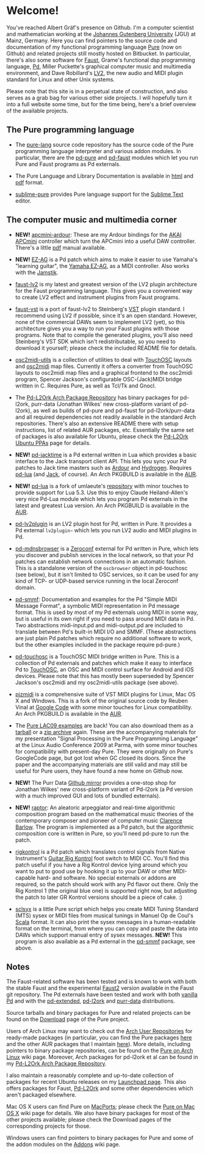 # Welcome!

You've reached Albert Gräf's presence on Github. I'm a computer scientist and
mathematician working at the [Johannes Gutenberg University][0] (JGU) at Mainz,
Germany. Here you can find pointers to the source code and documentation of my
functional programming language [Pure][1] (now on Github) and related projects
still mostly hosted on Bitbucket. In particular, there's also some software
for [Faust][5], Grame's functional dsp programming language, [Pd][7], Miller
Puckette's graphical computer music and multimedia environment, and Dave
Robillard's [LV2][11], the new audio and MIDI plugin standard for Linux and
other Unix systems.

Please note that this site is in a perpetual state of construction, and also
serves as a grab bag for various other side projects. I will hopefully turn it
into a full website some time, but for the time being, here's a brief overview
of the available projects.

## The Pure programming language

* The [pure-lang][2] source code repository has the source code of the Pure
  programming language interpreter and various addon modules. In particular,
  there are the [pd-pure](https://agraef.github.io/pure-docs/pd-pure.html) and
  [pd-faust](https://agraef.github.io/pure-docs/pd-faust.html) modules which let
  you run Pure and Faust programs as Pd externals.

* The Pure Language and Library Documentation is available in [html][3] and
  [pdf][4] format.

* [sublime-pure](https://bitbucket.org/agraef/sublime-pure) provides Pure
  language support for the [Sublime Text](http://www.sublimetext.com/) editor.

## The computer music and multimedia corner

* **NEW!** [apcmini-ardour](https://github.com/agraef/apcmini-ardour): These are my Ardour bindings for the [AKAI APCmini](http://www.akaipro.com/products/pad-controllers/apc-mini) controller which turn the APCmini into a useful DAW controller. There's a little [pdf](https://github.com/agraef/apcmini-ardour/blob/master/APCmini-Ardour.pdf) manual available.

* **NEW!** [EZ-AG](https://github.com/agraef/ez-ag) is a Pd patch which aims to make it easier to use Yamaha's "learning guitar", the [Yamaha EZ-AG](https://www.bhphotovideo.com/c/product/353860-REG/Yamaha_EZAG_EZ_AG_Self_Teaching_Guitar.html), as a MIDI controller. Also works with the [Jamstik](https://jamstik.com/).

* [faust-lv2](https://bitbucket.org/agraef/faust-lv2) is my latest and
  greatest version of the LV2 plugin architecture for the Faust programming
  language. This gives you a convenient way to create LV2 effect and
  instrument plugins from Faust programs.

* [faust-vst](https://bitbucket.org/agraef/faust-vst) is a port of
  faust-lv2 to Steinberg's [VST][19] plugin standard. I recommend using LV2 if
  possible, since it's an open standard. However, none of the commercial DAWs
  seem to implement LV2 (yet), so this architecture gives you a way to run
  your Faust plugins with those programs. Note that to compile the generated
  plugins, you'll also need Steinberg's VST SDK which isn't redistributable,
  so you need to download it yourself; please check the included README file
  for details.

* [osc2midi-utils](https://bitbucket.org/agraef/osc2midi-utils) is a
  collection of utilities to deal with [TouchOSC][12] layouts and
  [osc2midi][20] map files. Currently it offers a converter from TouchOSC
  layouts to osc2midi map files and a graphical frontend to the osc2midi
  program, Spencer Jackson's configurable OSC-(Jack)MIDI bridge written in C.
  Requires Pure, as well as Tcl/Tk and Gnocl.

* The [Pd-L2Ork Arch Package Repository](https://l2orkaur.bitbucket.io/)
  has binary packages for pd-l2ork, purr-data (Jonathan Wilkes' new
  cross-platform variant of pd-l2ork),
  as well as builds of pd-pure and pd-faust for pd-l2ork/purr-data and all
  required dependencies not readily available in the standard Arch
  repositories. There's also an extensive README there with setup
  instructions, list of related AUR packages, etc. Essentially the same set of
  packages is also available for Ubuntu, please check the
  [Pd-L2Ork Ubuntu PPAs](https://l2orkubuntu.bitbucket.io/) page for details.

* **NEW!** [pd-jacktime](https://github.com/agraef/pd-jacktime) is a Pd external written in Lua which provides a basic interface to the Jack transport client API. This lets you sync your Pd patches to Jack time masters such as [Ardour](https://ardour.org/) and [Hydrogen](http://hydrogen-music.org). Requires [pd-lua](https://github.com/agraef/pd-lua) (and [Jack](http://jackaudio.org/), of course). An Arch PKGBUILD is available in the [AUR](https://aur.archlinux.org/packages/pd-jacktime-git/).

* **NEW!** [pd-lua](https://github.com/agraef/pd-lua) is a fork of umlaeute's [repository](https://anonscm.debian.org/git/pkg-multimedia/pd-lua.git) with minor touches to provide support for Lua 5.3. Use this to enjoy Claude Heiland-Allen's very nice Pd-Lua module which lets you program Pd externals in the latest and greatest Lua version. An Arch PKGBUILD is available in the [AUR](https://aur.archlinux.org/packages/pd-lua-git/).

* [pd-lv2plugin](https://bitbucket.org/agraef/pd-lv2plugin) is an LV2 plugin
  host for Pd, written in Pure. It provides a Pd external `lv2plugin~`
  which lets you run LV2 audio and MIDI plugins in Pd.

* [pd-mdnsbrowser](https://bitbucket.org/agraef/pd-mdnsbrowser) is a
  [Zeroconf](http://en.wikipedia.org/wiki/Zero-configuration_networking)
  external for Pd written in Pure, which lets you discover and publish
  services in the local network, so that your Pd patches can establish network
  connections in an automatic fashion. This is a standalone version of the
  `oscbrowser` object in pd-touchosc (see below), but it isn't limited to OSC
  services, so it can be used for any kind of TCP- or UDP-based service
  running in the local Zeroconf domain.

* [pd-smmf](https://bitbucket.org/agraef/pd-smmf): Documentation and
  examples for the Pd "Simple MIDI Message Format", a symbolic MIDI
  representation in Pd message format. This is used by most of my Pd externals
  using MIDI in some way, but is useful in its own right if you need to pass
  around MIDI data in Pd. Two abstractions midi-input.pd and midi-output.pd
  are included to translate between Pd's built-in MIDI I/O and SMMF. (These
  abstractions are just plain Pd patches which require no additional software
  to work, but the other examples included in the package require pd-pure.)

* [pd-touchosc](https://bitbucket.org/agraef/pd-touchosc) is a TouchOSC MIDI
  bridge written in Pure. This is a collection of Pd externals and patches
  which make it easy to interface Pd to [TouchOSC][12], an OSC and MIDI
  control surface for Android and iOS devices. Please note that this has
  mostly been superseded by Spencer Jackson's osc2midi and my osc2midi-utils
  package (see above).

* [pizmidi](https://bitbucket.org/agraef/pizmidi/) is a comprehensive
  suite of VST MIDI plugins for Linux, Mac OS X and Windows. This is a fork of
  the original source code by Reuben Vinal at [Google Code](https://code.google.com/archive/p/pizmidi/)
  with some minor touches for Linux compatibility. An Arch PKGBUILD is available
  in the [AUR](https://aur.archlinux.org/packages/pizmidi-git/).

* The [Pure LAC09 examples](https://github.com/agraef/pure-lac09) are back! You can also download them as a [tarball](https://github.com/agraef/pure-lac09/archive/1.0.tar.gz) or a [zip archive](https://github.com/agraef/pure-lac09/archive/1.0.zip) again. These are the accompanying materials for my presentation "Signal Processing in the Pure Programming Language" at the Linux Audio Conference 2009 at Parma, with some minor touches for compatibility with present-day Pure. They were originally on Pure's GoogleCode page, but got lost when GC closed its doors. Since the paper and the accompanying materials are still valid and may still be useful for Pure users, they have found a new home on Github now.

* **NEW!** The Purr Data [Github mirror][21] provides a one-stop shop for
  Jonathan Wilkes' new cross-platform variant of Pd-l2ork (a Pd version with a
  much improved GUI and lots of bundled externals).

* **NEW!** [raptor](https://github.com/agraef/raptor): An aleatoric arpeggiator and real-time algorithmic composition program based on the mathematical music theories of the contemporary composer and pioneer of computer music [Clarence Barlow](https://en.wikipedia.org/wiki/Clarence_Barlow). The program is implemented as a Pd patch, but the algorithmic composition core is written in Pure, so you'll need pd-pure to run the patch.

* [rigkontrol](https://bitbucket.org/agraef/rigkontrol) is a Pd patch
  which translates control signals from Native Instrument's [Guitar Rig Kontrol](http://www.soundonsound.com/sos/sep04/articles/niguitar.htm#2)
  foot switch to MIDI CC. You'll find this patch useful if you have a Rig Kontrol
  device lying around which you want to put to good use by hooking it up to your
  DAW or other MIDI-capable hard- and software. No special externals or addons
  are required, so the patch should work with any Pd flavor out there. Only the
  Rig Kontrol 1 (the original blue one) is supported right now, but adjusting the
  patch to later GR Kontrol versions should be a piece of cake. :)

* [sclsyx](https://bitbucket.org/agraef/sclsyx) is a little Pure script which
  helps you create MIDI Tuning Standard (MTS) sysex or MIDI files from musical
  tunings in Manuel Op de Coul's [Scala](http://www.huygens-fokker.org/scala/)
  format. It can also print the sysex messages in a human-readable format on the
  terminal, from where you can copy and paste the data into DAWs which support
  manual entry of sysex messages. **NEW!** This program is also available as a
  Pd external in the [pd-smmf](https://bitbucket.org/agraef/pd-smmf) package,
  see above.

## Notes

The Faust-related software has been tested and is known to work with both the
stable Faust and the experimental [Faust2][6] version available in the Faust
git repository. The Pd externals have been tested and work with
both [vanilla Pd][8] and with the [pd-extended][9], [pd-l2ork][10]
and [purr-data][21] distributions.

Source tarballs and binary packages for Pure and related projects can be found
on the [Download](https://github.com/agraef/pure-lang/releases) page of
the Pure project.

Users of Arch Linux may want to check out the [Arch User Repositories][13] for
ready-made packages (in particular, you can find the Pure packages
[here](https://aur.archlinux.org/packages/?SeB=m&K=pure-aur&PP=100) and the other
AUR packages that I maintain [here](https://aur.archlinux.org/packages/?SeB=m&K=aggraef&PP=100)).
More details, including pointers to binary package repositories, can be found on
the [Pure on Arch Linux][14] wiki page. Moreover, Arch packages for pd-l2ork et
al can be found in my [Pd-L2Ork Arch Package Repository](https://l2orkaur.bitbucket.io/).

I also maintain a reasonably complete and up-to-date collection of packages
for recent Ubuntu releases on my [Launchpad page][15]. This also offers packages
for Faust, [Pd-L2Ork](https://l2orkubuntu.bitbucket.io/)
and some other dependencies which aren't packaged elsewhere.

Mac OS X users can find Pure on [MacPorts][16]; please check the [Pure on Mac
OS X][17] wiki page for details. We also have binary packages for most of the
other projects available; please check the Download pages of the corresponding
projects for those.

Windows users can find pointers to binary packages for Pure and some of the
addon modules on the [Addons][18] wiki page.

[0]: https://www.uni-mainz.de/eng/index.php
[1]: https://agraef.github.io/pure-lang/
[2]: https://github.com/agraef/pure-lang
[3]: https://agraef.github.io/pure-docs/
[4]: https://agraef.github.io/pure-docs/puredoc.pdf
[5]: http://faust.grame.fr/
[6]: https://github.com/agraef/pure-lang/wiki/Faust2
[7]: http://puredata.info/
[8]: http://puredata.info/downloads/pure-data
[9]: http://puredata.info/downloads/pd-extended
[10]: http://puredata.info/downloads/Pd-L2Ork
[11]: http://lv2plug.in/
[12]: http://hexler.net/software/touchosc
[13]: https://aur.archlinux.org/
[14]: https://github.com/agraef/pure-lang/wiki/ArchPackaging
[15]: https://launchpad.net/~dr-graef
[16]: http://www.macports.org/
[17]: https://github.com/agraef/pure-lang/wiki/PureOnMacOSX
[18]: https://github.com/agraef/pure-lang/wiki/Addons
[19]: http://www.steinberg.net/en/company/developers.html
[20]: https://github.com/ssj71/OSC2MIDI
[21]: https://agraef.github.io/purr-data/
